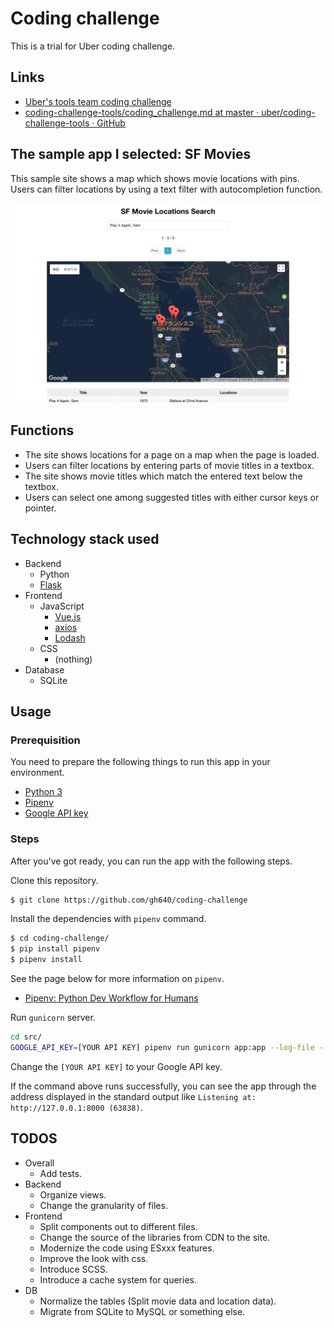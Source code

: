 # Coding challenge

This is a trial for Uber coding challenge.


## Links

- [Uber's tools team coding challenge](https://github.com/uber/coding-challenge-tools)
- [coding-challenge-tools/coding_challenge.md at master · uber/coding-challenge-tools · GitHub](https://github.com/uber/coding-challenge-tools/blob/master/coding_challenge.md)


## The sample app I selected: SF Movies

This sample site shows a map which shows movie locations with pins.
Users can filter locations by using a text filter with autocompletion function.

![capture](https://raw.githubusercontent.com/gh640/coding-challenge/master/assets/capture.png)


## Functions

- The site shows locations for a page on a map when the page is loaded.
- Users can filter locations by entering parts of movie titles in a textbox.
- The site shows movie titles which match the entered text below the textbox.
- Users can select one among suggested titles with either cursor keys or pointer.


## Technology stack used

- Backend
    - Python
    - [Flask](http://flask.pocoo.org/docs/)
- Frontend
    - JavaScript
        - [Vue.js](https://vuejs.org/)
        - [axios](https://github.com/axios/axios)
        - [Lodash](https://lodash.com/)
    - CSS
        - (nothing)
- Database
    - SQLite


## Usage

### Prerequisition

You need to prepare the following things to run this app in your environment.

- [Python 3](https://www.python.org/downloads/)
- [Pipenv](https://github.com/pypa/pipenv)
- [Google API key](https://developers.google.com/)

### Steps

After you've got ready, you can run the app with the following steps.

Clone this repository.

```bash
$ git clone https://github.com/gh640/coding-challenge
```

Install the dependencies with `pipenv` command.

```bash
$ cd coding-challenge/
$ pip install pipenv
$ pipenv install
```

See the page below for more information on `pipenv`.

- [Pipenv: Python Dev Workflow for Humans](https://docs.pipenv.org/)

Run `gunicorn` server.

```bash
cd src/
GOOGLE_API_KEY=[YOUR API KEY] pipenv run gunicorn app:app --log-file -
```

Change the `[YOUR API KEY]` to your Google API key.

If the command above runs successfully, you can see the app through the address displayed in the standard output like `Listening at: http://127.0.0.1:8000 (63838)`.


## TODOS

- Overall
    - Add tests.
- Backend
    - Organize views.
    - Change the granularity of files.
- Frontend
    - Split components out to different files.
    - Change the source of the libraries from CDN to the site.
    - Modernize the code using ESxxx features.
    - Improve the look with css.
    - Introduce SCSS.
    - Introduce a cache system for queries.
- DB
    - Normalize the tables (Split movie data and location data).
    - Migrate from SQLite to MySQL or something else.
